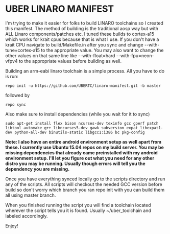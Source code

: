 UBER LINARO MANIFEST
===========

I'm trying to make it easier for folks to build LINARO toolchains so I created this manifest. The method of building is the traditional aosp way but with ALL Linaro components/patches etc. I tuned these builds to cortex-a15 which works for krait cpus because that is what I use.  If you don't have a krait CPU navigate to build/Makefile.in after you sync and change --with-tune=cortex-a15 to the appropriate value.  You may also want to change the other values on that same line like --with-float=hard --with-fpu=neon-vfpv4 to the appropriate values before building as well.

Building an arm-eabi linaro toolchain is a simple process. All you have to do is run:

    repo init -u https://github.com/UBERTC/linaro-manifest.git -b master 

followed by

    repo sync

Also make sure to install dependencies (while you wait for it to sync)

    sudo apt-get install flex bison ncurses-dev texinfo gcc gperf patch libtool automake g++ libncurses5-dev gawk subversion expat libexpat1-dev python-all-dev binutils-static libgcc1:i386 bc pkg-config

**Note: I also have an entire android environment setup as well apart from these.  I currently use Ubuntu 15.04 repos on my build server.  You may be missing dependencies that already came preinstalled with my android environment setup.  I'll let you figure out what you need for any other distro you may be running. Usually though errors will tell you the dependency you are missing.**

Once you have everything synced locally go to the scripts directory and run any of the scripts. All scripts will checkout the needed GCC version before build so don't worry which branch you ran repo init with you can build them all using master branch.

When you finished running the script you will find a toolchain located wherever the script tells you it is found.  Usually ~/uber_toolchain and labeled accordingly.

Enjoy!
